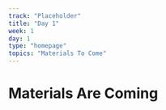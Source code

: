 ```yaml
---
track: "Placeholder"
title: "Day 1"
week: 1
day: 1
type: "homepage"
topics: "Materials To Come"
---
```


# Materials Are Coming
